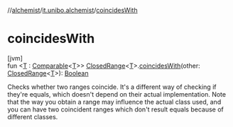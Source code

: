 //[alchemist](../../index.md)/[it.unibo.alchemist](index.md)/[coincidesWith](coincides-with.md)

# coincidesWith

[jvm]\
fun <[T](coincides-with.md) : [Comparable](https://kotlinlang.org/api/latest/jvm/stdlib/kotlin/-comparable/index.html)<[T](coincides-with.md)>> [ClosedRange](https://kotlinlang.org/api/latest/jvm/stdlib/kotlin.ranges/-closed-range/index.html)<[T](coincides-with.md)>.[coincidesWith](coincides-with.md)(other: [ClosedRange](https://kotlinlang.org/api/latest/jvm/stdlib/kotlin.ranges/-closed-range/index.html)<[T](coincides-with.md)>): [Boolean](https://kotlinlang.org/api/latest/jvm/stdlib/kotlin/-boolean/index.html)

Checks whether two ranges coincide. It's a different way of checking if they're equals, which doesn't depend on their actual implementation. Note that the way you obtain a range may influence the actual class used, and you can have two coincident ranges which don't result equals because of different classes.
